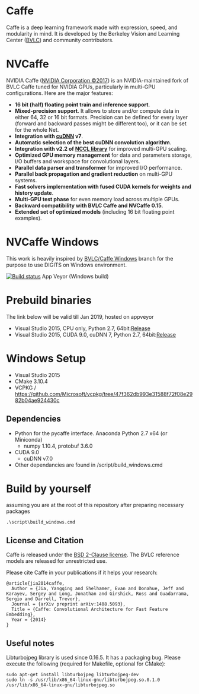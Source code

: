 # Caffe

Caffe is a deep learning framework made with expression, speed, and modularity in mind.
It is developed by the Berkeley Vision and Learning Center ([BVLC](http://bvlc.eecs.berkeley.edu))
and community contributors.

# NVCaffe

NVIDIA Caffe ([NVIDIA Corporation &copy;2017](http://nvidia.com)) is an NVIDIA-maintained fork
of BVLC Caffe tuned for NVIDIA GPUs, particularly in multi-GPU configurations.
Here are the major features:
* **16 bit (half) floating point train and inference support**.
* **Mixed-precision support**. It allows to store and/or compute data in either
64, 32 or 16 bit formats. Precision can be defined for every layer (forward and
backward passes might be different too), or it can be set for the whole Net.
* **Integration with  [cuDNN](https://developer.nvidia.com/cudnn) v7**.
* **Automatic selection of the best cuDNN convolution algorithm**.
* **Integration with v2.2 of [NCCL library](https://github.com/NVIDIA/nccl)**
 for improved multi-GPU scaling.
* **Optimized GPU memory management** for data and parameters storage, I/O buffers
and workspace for convolutional layers.
* **Parallel data parser and transformer** for improved I/O performance.
* **Parallel back propagation and gradient reduction** on multi-GPU systems.
* **Fast solvers implementation with fused CUDA kernels for weights and history update**.
* **Multi-GPU test phase** for even memory load across multiple GPUs.
* **Backward compatibility with BVLC Caffe and NVCaffe 0.15**.
* **Extended set of optimized models** (including 16 bit floating point examples).

# NVCaffe Windows
This work is heavily inspired by [BVLC/Caffe Windows](https://github.com/BVLC/caffe/tree/windows) branch for the purpose to use DIGITS on Windows environment.

[![Build status](https://ci.appveyor.com/api/projects/status/ojwjb5wc6oai410b/branch/caffe-0.15-win?svg=true)](https://ci.appveyor.com/project/Chachay/caffe/branch/caffe-0.15-win) App Veyor (Windows build)

# Prebuild binaries
The link below will be valid till Jan 2019, hosted on appveyor
* Visual Studio 2015, CPU only, Python 2.7, 64bit:[Release](https://ci.appveyor.com/api/buildjobs/ksn5hjrgkyce35al/artifacts/build%2Fcaffe.zip)
* Visual Studio 2015, CUDA 9.0, cuDNN 7, Python 2.7, 64bit:[Release](https://ci.appveyor.com/api/buildjobs/oyk8g6nt5eu5gdp9/artifacts/build%2Fcaffe.zip)

# Windows Setup
* Visual Studio 2015
* CMake 3.10.4
* VCPKG / https://github.com/Microsoft/vcpkg/tree/47f362db993e31588f72f08e2982b04ae924430c

## Dependencies
* Python for the pycaffe interface. Anaconda Python 2.7 x64 (or Miniconda)
  * numpy 1.10.4, protobuf 3.6.0
* CUDA 9.0
  * cuDNN v7.0
* Other dependancies are found in /script/build_windows.cmd

# Build by yourself
assuming you are at the root of this repository after preparing necessary packages

```
.\script\build_windows.cmd
```

## License and Citation

Caffe is released under the [BSD 2-Clause license](https://github.com/BVLC/caffe/blob/master/LICENSE).
The BVLC reference models are released for unrestricted use.

Please cite Caffe in your publications if it helps your research:

    @article{jia2014caffe,
      Author = {Jia, Yangqing and Shelhamer, Evan and Donahue, Jeff and Karayev, Sergey and Long, Jonathan and Girshick, Ross and Guadarrama, Sergio and Darrell, Trevor},
      Journal = {arXiv preprint arXiv:1408.5093},
      Title = {Caffe: Convolutional Architecture for Fast Feature Embedding},
      Year = {2014}
    }

## Useful notes

Libturbojpeg library is used since 0.16.5. It has a packaging bug. Please execute the following (required for Makefile, optional for CMake):
```
sudo apt-get install libturbojpeg libturbojpeg-dev
sudo ln -s /usr/lib/x86_64-linux-gnu/libturbojpeg.so.0.1.0 /usr/lib/x86_64-linux-gnu/libturbojpeg.so
```
